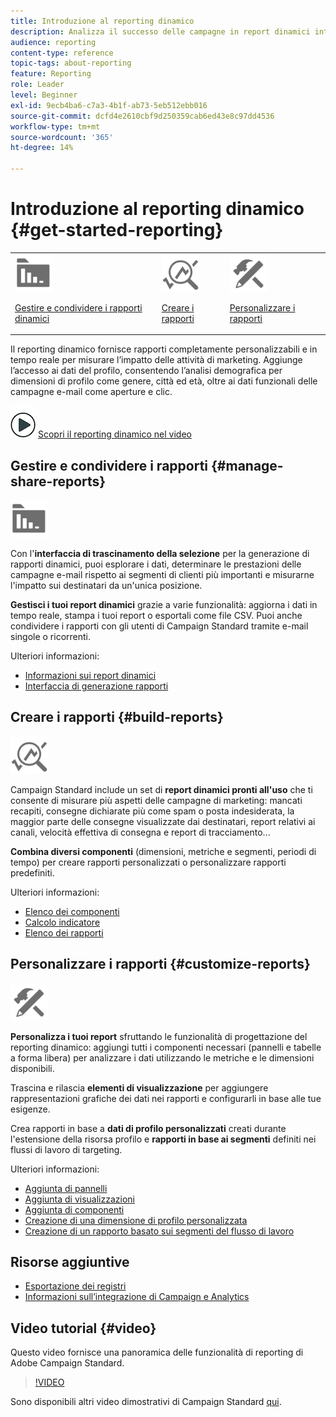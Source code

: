```yaml
---
title: Introduzione al reporting dinamico
description: Analizza il successo delle campagne in report dinamici integrati o personalizzati.
audience: reporting
content-type: reference
topic-tags: about-reporting
feature: Reporting
role: Leader
level: Beginner
exl-id: 9ecb4ba6-c7a3-4b1f-ab73-5eb512ebb016
source-git-commit: dcfd4e2610cbf9d250359cab6ed43e8c97dd4536
workflow-type: tm+mt
source-wordcount: '365'
ht-degree: 14%

---
```


# Introduzione al reporting dinamico {#get-started-reporting}

<table>
<tr>
<td><img src="assets/do-not-localize/icon_manage.svg" width="60px"><p><a href="#manage-share-reports">Gestire e condividere i rapporti dinamici</a></p></td>
<td><img src="assets/do-not-localize/icon_build.svg" width="60px"><p><a href="#build-reports">Creare i rapporti</a></p></td>
<td><img src="assets/do-not-localize/icon_customize.svg" width="60px"><p><a href="#customize-reports">Personalizzare i rapporti</a></p></td></tr>
</table>

Il reporting dinamico fornisce rapporti completamente personalizzabili e in tempo reale per misurare l’impatto delle attività di marketing. Aggiunge l’accesso ai dati del profilo, consentendo l’analisi demografica per dimensioni di profilo come genere, città ed età, oltre ai dati funzionali delle campagne e-mail come aperture e clic.

![](assets/do-not-localize/how-to-video.png) [Scopri il reporting dinamico nel video](#video)

## Gestire e condividere i rapporti {#manage-share-reports}

<img src="assets/do-not-localize/icon_manage.svg" width="60px">

Con l&#39;**interfaccia di trascinamento della selezione** per la generazione di rapporti dinamici, puoi esplorare i dati, determinare le prestazioni delle campagne e-mail rispetto ai segmenti di clienti più importanti e misurarne l&#39;impatto sui destinatari da un&#39;unica posizione.

**Gestisci i tuoi report dinamici** grazie a varie funzionalità: aggiorna i dati in tempo reale, stampa i tuoi report o esportali come file CSV. Puoi anche condividere i rapporti con gli utenti di Campaign Standard tramite e-mail singole o ricorrenti.

Ulteriori informazioni:

* [Informazioni sui report dinamici](../../reporting/using/about-dynamic-reports.md)
* [Interfaccia di generazione rapporti](../../reporting/using/reporting-interface.md)

## Creare i rapporti {#build-reports}

<img src="assets/do-not-localize/icon_build.svg" width="60px">

Campaign Standard include un set di **report dinamici pronti all&#39;uso** che ti consente di misurare più aspetti delle campagne di marketing: mancati recapiti, consegne dichiarate più come spam o posta indesiderata, la maggior parte delle consegne visualizzate dai destinatari, report relativi ai canali, velocità effettiva di consegna e report di tracciamento...

**Combina diversi componenti** (dimensioni, metriche e segmenti, periodi di tempo) per creare rapporti personalizzati o personalizzare rapporti predefiniti.

Ulteriori informazioni:

* [Elenco dei componenti](../../reporting/using/list-of-components.md)
* [Calcolo indicatore](../../reporting/using/indicator-calculation.md)
* [Elenco dei rapporti](../../reporting/using/defining-the-report-period.md)

## Personalizzare i rapporti {#customize-reports}

<img src="assets/do-not-localize/icon_customize.svg" width="60px">

**Personalizza i tuoi report** sfruttando le funzionalità di progettazione del reporting dinamico: aggiungi tutti i componenti necessari (pannelli e tabelle a forma libera) per analizzare i dati utilizzando le metriche e le dimensioni disponibili.

Trascina e rilascia **elementi di visualizzazione** per aggiungere rappresentazioni grafiche dei dati nei rapporti e configurarli in base alle tue esigenze.

Crea rapporti in base a **dati di profilo personalizzati** creati durante l&#39;estensione della risorsa profilo e **rapporti in base ai segmenti** definiti nei flussi di lavoro di targeting.

Ulteriori informazioni:

* [Aggiunta di pannelli](../../reporting/using/adding-panels.md)
* [Aggiunta di visualizzazioni](../../reporting/using/adding-visualizations.md)
* [Aggiunta di componenti](../../reporting/using/adding-components.md)
* [Creazione di una dimensione di profilo personalizzata](../../reporting/using/creating-a-custom-profile-dimension.md)
* [Creazione di un rapporto basato sui segmenti del flusso di lavoro](../../reporting/using/creating-a-report-workflow-segment.md)

## Risorse aggiuntive

* [Esportazione dei registri](../../automating/using/exporting-logs.md)
* [Informazioni sull’integrazione di Campaign e Analytics](../../integrating/using/about-campaign-analytics-integration.md)

## Video tutorial {#video}

Questo video fornisce una panoramica delle funzionalità di reporting di Adobe Campaign Standard.

>[!VIDEO](https://video.tv.adobe.com/v/38325?quality=12&captions=ita)

Sono disponibili altri video dimostrativi di Campaign Standard [qui](https://experienceleague.adobe.com/docs/campaign-standard-learn/tutorials/overview.html?lang=it).
